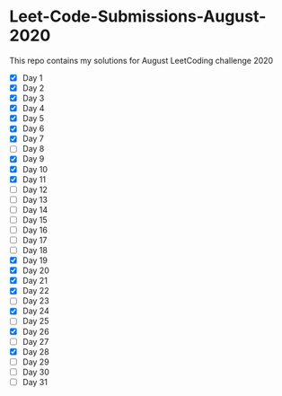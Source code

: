 # Leet-Code-Submissions-August-2020
This repo contains my solutions for August LeetCoding challenge 2020
- [x] Day 1
- [x] Day 2
- [x] Day 3
- [x] Day 4
- [x] Day 5
- [x] Day 6
- [x] Day 7
- [ ] Day 8
- [x] Day 9
- [x] Day 10
- [x] Day 11
- [ ] Day 12
- [ ] Day 13
- [ ] Day 14
- [ ] Day 15
- [ ] Day 16
- [ ] Day 17
- [ ] Day 18
- [x] Day 19
- [x] Day 20
- [x] Day 21
- [x] Day 22
- [ ] Day 23
- [x] Day 24
- [ ] Day 25
- [x] Day 26
- [ ] Day 27
- [x] Day 28
- [ ] Day 29
- [ ] Day 30
- [ ] Day 31
